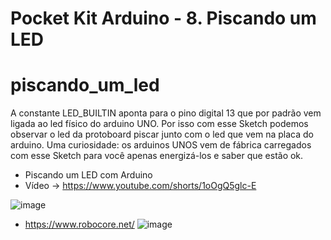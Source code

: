 # Pocket Kit Arduino - 8. Piscando um LED
# piscando_um_led

A constante LED_BUILTIN aponta para o pino digital 13 que por padrão vem ligada ao led físico do arduino UNO. 
Por isso com esse Sketch podemos observar o led da protoboard piscar junto com o led que vem na placa do arduino. 
Uma curiosidade: os arduinos UNOS vem de fábrica carregados com esse Sketch para você apenas energizá-los e saber que estão ok.

- Piscando um LED com Arduino
- Vídeo -> https://www.youtube.com/shorts/1oOgQ5glc-E

![image](https://github.com/jorgeluige/piscando_um_led/assets/37905961/f66d99e3-feb0-4fbb-ab03-66e2543dbfcd)


- https://www.robocore.net/
![image](https://github.com/user-attachments/assets/9afec2a1-a0c4-4b33-a741-73dfc2f319fc)


